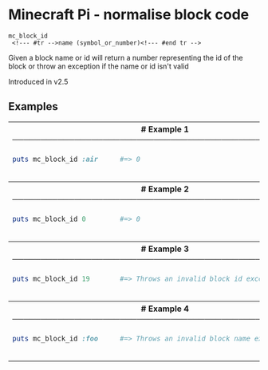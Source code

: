 # Minecraft Pi - normalise block code

```
mc_block_id 
 <!--- #tr -->name (symbol_or_number)<!--- #end tr -->
```


Given a block name or id will return a number representing the id of the block or throw an exception if the name or id isn't valid

Introduced in v2.5

## Examples

<table class="examples">
<tr>
<th colspan="2" class="even head"># Example 1 ──────────────────────────────────────────────────────</th>
</tr>
<tr>
<td class="even">

```ruby
puts mc_block_id :air



```

</td>
<td class="even">

<!--- #tr -->
```ruby
#=> 0



```
<!--- #end tr -->

</td>
</tr>
<tr>
<th colspan="2" class="odd head"># Example 2 ──────────────────────────────────────────────────────</th>
</tr>
<tr>
<td class="odd">

```ruby
puts mc_block_id 0 



```

</td>
<td class="odd">

<!--- #tr -->
```ruby
#=> 0



```
<!--- #end tr -->

</td>
</tr>
<tr>
<th colspan="2" class="even head"># Example 3 ──────────────────────────────────────────────────────</th>
</tr>
<tr>
<td class="even">

```ruby
puts mc_block_id 19



```

</td>
<td class="even">

<!--- #tr -->
```ruby
#=> Throws an invalid block id exception



```
<!--- #end tr -->

</td>
</tr>
<tr>
<th colspan="2" class="odd head"># Example 4 ──────────────────────────────────────────────────────</th>
</tr>
<tr>
<td class="odd">

```ruby
puts mc_block_id :foo



```

</td>
<td class="odd">

<!--- #tr -->
```ruby
#=> Throws an invalid block name exception



```
<!--- #end tr -->

</td>
</tr>
</table>

